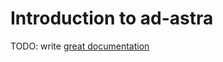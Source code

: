 # Introduction to ad-astra

TODO: write [great documentation](http://jacobian.org/writing/what-to-write/)
